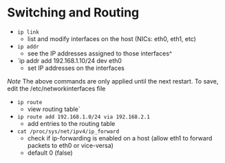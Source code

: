 # Switching and Routing
- `ip link`
    - list and modify interfaces on the host (NICs: eth0, eth1, etc)
- `ip addr`
    - see the IP addresses assigned to those interfaces^
- `ip addr add 192.168.1.10/24 dev eth0
    - set IP addresses on the interfaces

*Note* The above commands are only applied until the next restart. To save, edit the /etc/networkinterfaces file

- `ip route`
    - view routing table`
- `ip route add 192.168.1.0/24 via 192.168.2.1`
    - add entries to the routing table
- `cat /proc/sys/net/ipv4/ip_forward`
    - check if ip-forwarding is enabled on a host (allow eth1 to forward packets to eth0 or vice-versa)
    - default 0 (false)